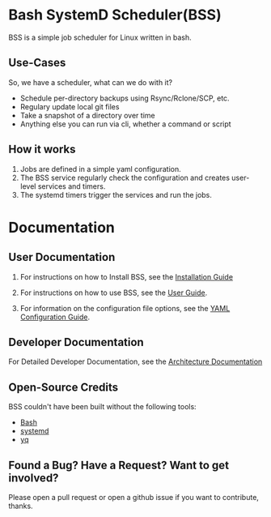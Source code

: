 # Bash SystemD Scheduler(BSS)

BSS is a simple job scheduler for Linux written in bash.

## Use-Cases

So, we have a scheduler, what can we do with it?

- Schedule per-directory backups using Rsync/Rclone/SCP, etc.
- Regulary update local git files
- Take a snapshot of a directory over time
- Anything else you can run via cli, whether a command or script

## How it works

1. Jobs are defined in a simple yaml configuration. 
2. The BSS service regularly check the configuration and creates user-level services and timers.
3. The systemd timers trigger the services and run the jobs.


# Documentation

## User Documentation

1. For instructions on how to Install BSS, see the [Installation Guide](Documentation/Install.md)

2. For instructions on how to use BSS, see the [User Guide](Documentation/UserGuide.md).

3. For information on the configuration file options, see the [YAML  Configuration Guide](Documentation/Configuration.md).

## Developer Documentation

For Detailed Developer Documentation, see the [Architecture Documentation](Documentation/Architecture.md)

## Open-Source Credits

BSS couldn't have been built without the following tools:

- [Bash](https://www.gnu.org/software/bash/)
- [systemd](https://systemd.io/)
- [yq](https://github.com/mikefarah/yq)

## Found a Bug? Have a Request? Want to get involved?

Please open a pull request or open a github issue if you want to contribute, thanks.
